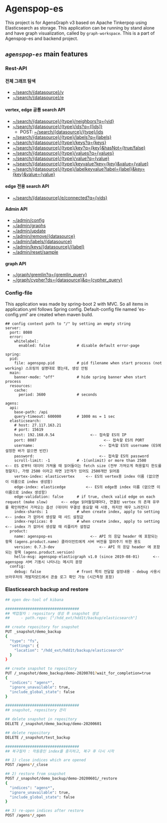 # Agenspop-es

This project is for AgensGraph v3 based on Apache Tinkerpop using Elasticsearch as storage.
This application can be running by stand alone and have graph visualization, called by `graph-workspace`.
This is a part of Agenspop-es and backend project.
 
## _`agenspop-es`_ main features

### Rest-API

#### 전체 그래프 탐색

* [<GET> ~/search/{datasource}/v](http://tonyne.iptime.org:8080/api/search/modern/v)
* [<GET> ~/search/{datasource}/e](http://tonyne.iptime.org:8080/api/search/modern/e)

#### vertex, edge 공통 search API

* [<GET> ~/search/{datasource}/{type}/neighbors?q={vid}](http://tonyne.iptime.org:8080/api/search/modern/v/neighbors?q=modern_4)
* [<GET> ~/search/{datasource}/{type}/ids?q={[ids]}](http://tonyne.iptime.org:8080/api/search/modern/v/neighbors?q=modern_4)
  - POST: [<POST> ~/search/{datasource}/{type}/ids](about:blank)
* [<GET> ~/search/{datasource}/{type}/labels?q={labels}](http://tonyne.iptime.org:8080/api/search/modern/v/labels?q=person,software)
* [<GET> ~/search/{datasource}/{type}/keys?q={keys}](http://tonyne.iptime.org:8080/api/search/modern/v/keys?q=country,age)
* [<GET> ~/search/{datasource}/{type}/key?q={key}&hasNot={true/false}](http://tonyne.iptime.org:8080/api/search/modern/v/key?q=lang&hasNot=true)
* [<GET> ~/search/{datasource}/{type}/values?q={values}](http://tonyne.iptime.org:8080/api/search/modern/v/values?q=USA,marko)
* [<GET> ~/search/{datasource}/{type}/value?q={value}](http://tonyne.iptime.org:8080/api/search/modern/v/value?q=jav)
* [<GET> ~/search/{datasource}/{type}/keyvalue?key={key}&value={value}](http://tonyne.iptime.org:8080/api/search/modern/v/keyvalue?key=country&value=USA)
* [<GET> ~/search/{datasource}/{type}/labelkeyvalue?label={label}&key={key}&value={value}](http://tonyne.iptime.org:8080/api/search/modern/v/labelkeyvalue?label=software&key=lang&value=java)

#### edge 전용 search API

* [<GET> ~/search/{datasource}/e/connected?q={vids}](http://tonyne.iptime.org:8080/api/search/modern/e/connected?q=modern_1,modern_3,modern_6)

#### Admin API

* [<GET> ~/admin/config](http://tonyne.iptime.org:8080/api/admin/config)
* [<GET> ~/admin/graphs](http://tonyne.iptime.org:8080/api/admin/graphs)
* [<GET> ~/admin/update](http://tonyne.iptime.org:8080/api/admin/update)
* [<GET> ~/admin/remove/{datasource}](http://tonyne.iptime.org:8080/api/admin/remove/modern)
* [<GET> ~/admin/labels/{datasource}](http://tonyne.iptime.org:8080/api/admin/labels/modern)
* [<GET> ~/admin/keys/{datasource}/{label}](http://tonyne.iptime.org:8080/api/admin/keys/modern/person)
* [<GET> ~/admin/reset/sample](http://tonyne.iptime.org:8080/api/admin/reset/sample)

#### graph API

* [<GET> ~/graph/gremlin?q={gremlin_query}](http://tonyne.iptime.org:8080/api/graph/gremlin?q=modern_g.V().has(%27age%27,gt(30)))
* [<GET> ~/graph/cypher?ds={datasource}&q={cypher_query}](http://tonyne.iptime.org:8080/api/graph/cypher?ds=modern&q=match%20(a:person%20%7Bcountry:%20%27USA%27%7D)%20return%20a,%20id(a)%20limit%2010)

### Config-file 

This application was made by spring-boot 2 with MVC.
So all items in application.yml follows Spring config.
Default-config file named 'es-config.yml' are created when maven build.

```
## config context path to "/" by setting an empty string
server:
  port: 8080
  error:
    whitelabel:
      enabled: false            # disable default error-page           

spring:
  pid:
    file: agenspop.pid          # pid filename when start process (not working) 스프링의 설명대로 했는데, 생성 안됨
  main:
    banner-mode: "off"          # hide spring banner when start process
  resources:
    cache:
      period: 3600              # seconds

agens:
  api:
    base-path: /api
    query-timeout: 600000       # 1000 ms = 1 sec
  elasticsearch:
    # host: 27.117.163.21
    # port: 15619
    host: 192.168.0.54                <-- 접속할 ES의 IP
    port: 8087                              <-- 접속할 ES의 PORT
    username:                             <-- 접속할 ES의 username (ES에 설정한 바가 없으면 빈칸)
    password:                             <-- 접속할 ES의 password
    scroll-limit: -1            # -1(unlimit) or more than 2500        <-- ES 로부터 데이터 가져올 때 읽어들이는 fetch size (전부 가져오게 허용할지 한도를 정할지), 가령 2500 이라고 하면 1만개가 있어도 2500개만 읽어옴
    vertex-index: elasticvertex     <-- ES의 vertex용 index 이름 (없으면 이 이름으로 index 생성함)
    edge-index: elasticedge         <-- ES의 edge용 index 이름 (없으면 이 이름으로 index 생성함)
    edge-validation: false      # if true, check valid edge on each request (make slow)      <-- edge 읽어들일때마다, 연결된 vertex 의 존재 유무를 확인하면서 가져오는 옵션 (데이터 무결성 중요할 때 사용, 하지만 매우 느려진다)
    index-shards: 1             # when create index, apply to setting             <-- index 가 없어서 생성할 때 샤드 설정값
    index-replicas: 0           # when create index, apply to setting             <-- index 가 없어서 생성할 때 리플리카 설정값
  product:
    name: agenspop-es                 <-- API 의 응답 header 에 포함되는 항목 (agens.product.name) 클라이언트에게 서버 버전을 알려주기 위한 용도
    version: 0.7.3-dev                    <-- API 의 응답 header 에 포함되는 항목 (agens.product.version)
    hello-msg: agenspop-elasticgraph v1.0 (since 2019-08-01)      <-- agenspop 서버 기동시 나타나는 메시지 문장 
  config:
    debug: false                # front 쪽의 전달할 설정내용 - debug 사용시 브라우저의 개발자모드에서 콘솔 로그 확인 가능 (시간측정 포함)
```

### Elasticsearch backup and restore

```bash
## open dev-tool of kibana

#################################
## 백업절차 : repository 생성 후 snapshot 생성 
##     - path.repo: ["/hdd_ext/hdd1t/backup/elasticsearch"]

## create repository for snapshot
PUT _snapshot/demo_backup
{
  "type": "fs",
  "settings": {
    "location": "/hdd_ext/hdd1t/backup/elasticsearch"
  }
}

## create snapshot to repository
PUT /_snapshot/demo_backup/demo-20200701?wait_for_completion=true
{
  "indices": "agens*",
  "ignore_unavailable": true,
  "include_global_state": false
}

#################################
## snapshot, repository 관리 

## delete snapshot in repository
DELETE /_snapshot/demo_backup/demo-20200601

## delete repository
DELETE /_snapshot/test_backup

#################################
## 복구절차 : 작동중인 index를 중지하고, 복구 후 다시 시작 

## 1) close indices which are opened
POST /agens*/_close

## 2) restore from snapshot
POST /_snapshot/demo_backup/demo-20200601/_restore
{
  "indices": "agens*",
  "ignore_unavailable": true,
  "include_global_state": false
}

## 3) re-open indices after restore
POST /agens*/_open

```
